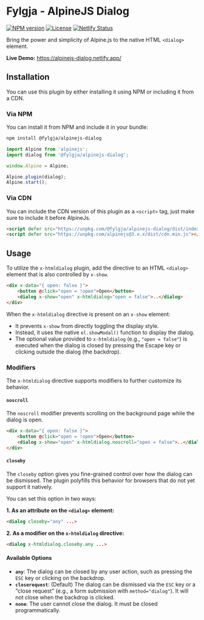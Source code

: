 # Fylgja - AlpineJS Dialog

[![NPM version](https://img.shields.io/npm/v/@fylgja/alpinejs-dialog?logo=npm)](https://www.npmjs.com/package/@fylgja/alpinejs-dialog)
[![License](https://img.shields.io/github/license/fylgja/alpinejs-dialog?color=%23234)](/LICENSE)
[![Netlify Status](https://api.netlify.com/api/v1/badges/f6d1c1a3-2365-4d56-aeb4-ec52bcc7c1b6/deploy-status)](https://alpinejs-dialog.netlify.app/)

Bring the power and simplicity of Alpine.js to the native HTML `<dialog>` element.

**Live Demo:** https://alpinejs-dialog.netlify.app/

## Installation

You can use this plugin by either installing it using NPM or including it from a CDN.

### Via NPM

You can install it from NPM and include it in your bundle:

```bash
npm install @fylgja/alpinejs-dialog
```

```js
import Alpine from 'alpinejs';
import dialog from '@fylgja/alpinejs-dialog';

window.Alpine = Alpine;

Alpine.plugin(dialog);
Alpine.start();
```

### Via CDN

You can include the CDN version of this plugin as a `<script>` tag,
just make sure to include it before AlpineJs.

```html
<script defer src="https://unpkg.com/@fylgja/alpinejs-dialog/dist/index.min.js"></script>
<script defer src="https://unpkg.com/alpinejs@3.x.x/dist/cdn.min.js"></script>
```

## Usage

To utilize the `x-htmldialog` plugin, add the directive to an HTML `<dialog>` element that is also controlled by `x-show`.

```html
<div x-data="{ open: false }">
    <button @click="open = !open">Open</button>
    <dialog x-show="open" x-htmldialog="open = false">..</dialog>
</div>
```

When the `x-htmldialog` directive is present on an `x-show` element:

- It prevents `x-show` from directly toggling the display style.
- Instead, it uses the native `el.showModal()` function to display the dialog.
- The optional value provided to `x-htmldialog` (e.g., `"open = false"`) is executed
  when the dialog is closed by pressing the Escape key or clicking outside the dialog (the backdrop).

### Modifiers

The `x-htmldialog` directive supports modifiers to further customize its behavior.

#### `noscroll`

The `noscroll` modifier prevents scrolling on the background page while the dialog is open.

```html
<div x-data="{ open: false }">
    <button @click="open = !open">Open</button>
    <dialog x-show="open" x-htmldialog.noscroll="open = false">..</dialog>
</div>
```

#### `closeby`

The `closeby` option gives you fine-grained control over how the dialog can be dismissed. The plugin polyfills this behavior for browsers that do not yet support it natively.

You can set this option in two ways:

**1. As an attribute on the `<dialog>` element:**
```html
<dialog closeby="any" ...>
```

**2. As a modifier on the `x-htmldialog` directive:**
```html
<dialog x-htmldialog.closeby.any ...>
```

#### Available Options

* **`any`**: The dialog can be closed by any user action, such as pressing the `ESC` key or clicking on the backdrop.
* **`closerequest`**: (Default) The dialog can be dismissed via the `ESC` key or a "close request" (e.g., a form submission with `method="dialog"`). It will not close when the backdrop is clicked.
* **`none`**: The user cannot close the dialog. It must be closed programmatically.

